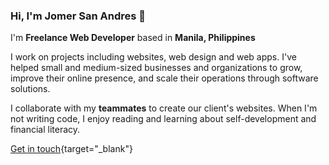 ### Hi, I'm Jomer San Andres 👋
I'm **Freelance Web Developer** based in **Manila, Philippines**

I work on projects including websites, web design and web apps. I've helped small and medium-sized businesses and organizations to grow, improve their online presence, and scale their operations through software solutions.

I collaborate with my **teammates** to create our client's websites. When I'm not writing code, I enjoy reading and learning about self-development and financial literacy.

[Get in touch](https://iamjmsa.github.io/#contact){target="_blank"}

